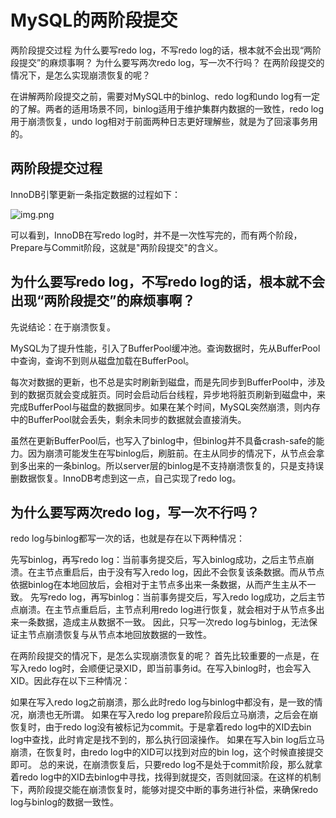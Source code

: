# MySQL的两阶段提交
两阶段提交过程
为什么要写redo log，不写redo log的话，根本就不会出现“两阶段提交”的麻烦事啊？
为什么要写两次redo log，写一次不行吗？
在两阶段提交的情况下，是怎么实现崩溃恢复的呢？

在讲解两阶段提交之前，需要对MySQL中的binlog、redo log和undo log有一定的了解。两者的适用场景不同，binlog适用于维护集群内数据的一致性，redo log用于崩溃恢复，undo log相对于前面两种日志更好理解些，就是为了回滚事务用的。
## 两阶段提交过程
InnoDB引擎更新一条指定数据的过程如下：

![img.png](img/img.png)

可以看到，InnoDB在写redo log时，并不是一次性写完的，而有两个阶段，Prepare与Commit阶段，这就是"两阶段提交"的含义。

## 为什么要写redo log，不写redo log的话，根本就不会出现“两阶段提交”的麻烦事啊？
先说结论：在于崩溃恢复。

MySQL为了提升性能，引入了BufferPool缓冲池。查询数据时，先从BufferPool中查询，查询不到则从磁盘加载在BufferPool。

每次对数据的更新，也不总是实时刷新到磁盘，而是先同步到BufferPool中，涉及到的数据页就会变成脏页。同时会启动后台线程，异步地将脏页刷新到磁盘中，来完成BufferPool与磁盘的数据同步。如果在某个时间，MySQL突然崩溃，则内存中的BufferPool就会丢失，剩余未同步的数据就会直接消失。

虽然在更新BufferPool后，也写入了binlog中，但binlog并不具备crash-safe的能力。因为崩溃可能发生在写binlog后，刷脏前。在主从同步的情况下，从节点会拿到多出来的一条binlog。所以server层的binlog是不支持崩溃恢复的，只是支持误删数据恢复。InnoDB考虑到这一点，自己实现了redo log。

## 为什么要写两次redo log，写一次不行吗？
redo log与binlog都写一次的话，也就是存在以下两种情况：

先写binlog，再写redo log：当前事务提交后，写入binlog成功，之后主节点崩溃。在主节点重启后，由于没有写入redo log，因此不会恢复该条数据。而从节点依据binlog在本地回放后，会相对于主节点多出来一条数据，从而产生主从不一致。
先写redo log，再写binlog：当前事务提交后，写入redo log成功，之后主节点崩溃。在主节点重启后，主节点利用redo log进行恢复，就会相对于从节点多出来一条数据，造成主从数据不一致。
因此，只写一次redo log与binlog，无法保证主节点崩溃恢复与从节点本地回放数据的一致性。

在两阶段提交的情况下，是怎么实现崩溃恢复的呢？
首先比较重要的一点是，在写入redo log时，会顺便记录XID，即当前事务id。在写入binlog时，也会写入XID。因此存在以下三种情况：

如果在写入redo log之前崩溃，那么此时redo log与binlog中都没有，是一致的情况，崩溃也无所谓。
如果在写入redo log prepare阶段后立马崩溃，之后会在崩恢复时，由于redo log没有被标记为commit。于是拿着redo log中的XID去bin log中查找，此时肯定是找不到的，那么执行回滚操作。
如果在写入bin log后立马崩溃，在恢复时，由redo log中的XID可以找到对应的bin log，这个时候直接提交即可。
总的来说，在崩溃恢复后，只要redo log不是处于commit阶段，那么就拿着redo log中的XID去binlog中寻找，找得到就提交，否则就回滚。在这样的机制下，两阶段提交能在崩溃恢复时，能够对提交中断的事务进行补偿，来确保redo log与binlog的数据一致性。
